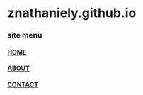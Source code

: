 <html>
  <head>
    <title>CONTACT</title>
  </head>

<body>
  <h1>znathaniely.github.io</h1>
  <h3><b>site menu</b></h3>
  <h4><a href="index.html">HOME</a></h4>
  <h4><a href="about.html">ABOUT</a></h4>
  <h4><a href="contact.html">CONTACT</a></h4>
 
  </body>

</html>
